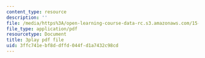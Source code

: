 ```yaml
---
content_type: resource
description: ''
file: /media/https%3A/open-learning-course-data-rc.s3.amazonaws.com/15-071-the-analytics-edge-spring-2017/3ffc741ebf8ddffd044fd1a7432c98cd_5tCSR5L4nWI.pdf
file_type: application/pdf
resourcetype: Document
title: 3play pdf file
uid: 3ffc741e-bf8d-dffd-044f-d1a7432c98cd
---
```

